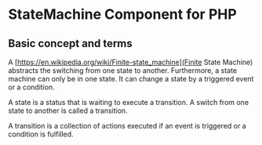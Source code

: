 # StateMachine Component for PHP

## Basic concept and terms

A [https://en.wikipedia.org/wiki/Finite-state_machine](Finite State Machine) abstracts the switching from one state to another. Furthermore, a state machine can only be in one state.
It can change a state by a triggered event or a condition.

A state is a status that is waiting to execute a transition. A switch from one state to another is called a transition.

A transition is a collection of actions executed if an event is triggered or a condition is fulfilled.
